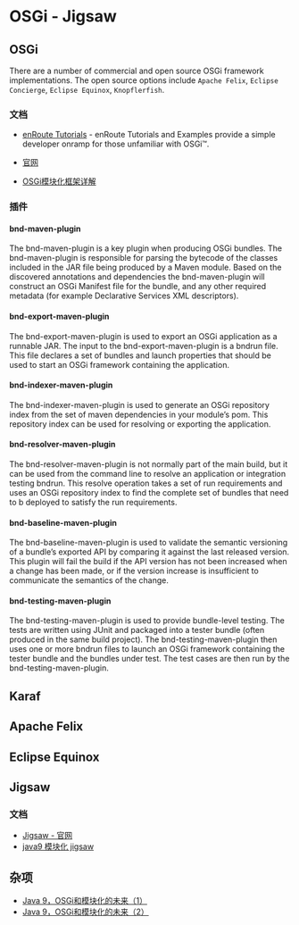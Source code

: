 # OSGi - Jigsaw

## OSGi

There are a number of commercial and open source OSGi framework implementations. The open source options include `Apache
Felix`, `Eclipse Concierge`, `Eclipse Equinox`, `Knopflerfish`.

### 文档

* [enRoute Tutorials](https://enroute.osgi.org/) - enRoute Tutorials and Examples provide a simple developer onramp for
  those unfamiliar with OSGi™.

* [官网](https://www.osgi.org/developer/where-to-start/)

* [OSGi模块化框架详解](http://www.uml.org.cn/zjjs/201905273.asp)

### 插件

#### bnd-maven-plugin

The bnd-maven-plugin is a key plugin when producing OSGi bundles. The bnd-maven-plugin is responsible for parsing the bytecode
of the classes included in the JAR file being produced by a Maven module. Based on the discovered annotations and dependencies
the bnd-maven-plugin will construct an OSGi Manifest file for the bundle, and any other required metadata
(for example Declarative Services XML descriptors).

#### bnd-export-maven-plugin

The bnd-export-maven-plugin is used to export an OSGi application as a runnable JAR. The input to the bnd-export-maven-plugin
is a bndrun file. This file declares a set of bundles and launch properties that should be used to start an OSGi framework
 containing the application.

#### bnd-indexer-maven-plugin

The bnd-indexer-maven-plugin is used to generate an OSGi repository index from the set of maven dependencies in your module’s pom.
This repository index can be used for resolving or exporting the application.

#### bnd-resolver-maven-plugin

The bnd-resolver-maven-plugin is not normally part of the main build, but it can be used from the command line to resolve
an application or integration testing bndrun. This resolve operation takes a set of run requirements and uses an OSGi repository
 index to find the complete set of bundles that need to b deployed to satisfy the run requirements.

#### bnd-baseline-maven-plugin

The bnd-baseline-maven-plugin is used to validate the semantic versioning of a bundle’s exported API by comparing it against
the last released version. This plugin will fail the build if the API version has not been increased when a change has been made,
or if the version increase is insufficient to communicate the semantics of the change.

#### bnd-testing-maven-plugin

The bnd-testing-maven-plugin is used to provide bundle-level testing. The tests are written using JUnit and packaged into
a tester bundle (often produced in the same build project). The bnd-testing-maven-plugin then uses one or more bndrun files
to launch an OSGi framework containing the tester bundle and the bundles under test. The test cases are then run by the
bnd-testing-maven-plugin.



## Karaf


## Apache Felix


## Eclipse Equinox



## Jigsaw

### 文档

* [Jigsaw - 官网](http://openjdk.java.net/projects/jigsaw/)
* [java9 模块化 jigsaw](https://www.cnblogs.com/krcys/p/8657282.html)




## 杂项

* [Java 9，OSGi和模块化的未来（1）](https://mindawei.github.io/2018/02/05/Java-9%EF%BC%8COSGi%E5%92%8C%E6%A8%A1%E5%9D%97%E5%8C%96%E7%9A%84%E6%9C%AA%E6%9D%A5%EF%BC%881%EF%BC%89/)
* [Java 9，OSGi和模块化的未来（2）](https://mindawei.github.io/2018/02/06/Java-9%EF%BC%8COSGi%E5%92%8C%E6%A8%A1%E5%9D%97%E5%8C%96%E7%9A%84%E6%9C%AA%E6%9D%A5%EF%BC%882%EF%BC%89/)

















